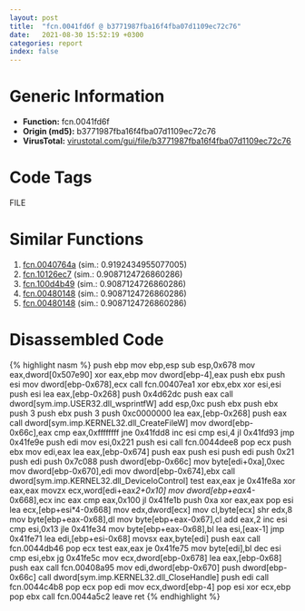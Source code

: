 ```yaml
---
layout: post
title:  "fcn.0041fd6f @ b3771987fba16f4fba07d1109ec72c76"
date:   2021-08-30 15:52:19 +0300
categories: report
index: false
---
```


# Generic Information
- **Function:** fcn.0041fd6f
- **Origin (md5):** b3771987fba16f4fba07d1109ec72c76
- **VirusTotal:** [virustotal.com/gui/file/b3771987fba16f4fba07d1109ec72c76][virustotal_ref]

# Code Tags
<span class="tag" id="FILE">FILE</span>


# Similar Functions

1. [fcn.0040764a][similar_1_ref] (sim.: 0.9192434955077005)
2. [fcn.10126ec7][similar_2_ref] (sim.: 0.9087124726860286)
3. [fcn.100d4b49][similar_3_ref] (sim.: 0.9087124726860286)
4. [fcn.00480148][similar_4_ref] (sim.: 0.9087124726860286)
5. [fcn.00480148][similar_5_ref] (sim.: 0.9087124726860286)


# Disassembled Code

{% highlight nasm %}
push ebp
mov ebp,esp
sub esp,0x678
mov eax,dword[0x507e90]
xor eax,ebp
mov dword[ebp-4],eax
push ebx
push esi
mov dword[ebp-0x678],ecx
call fcn.00407ea1
xor ebx,ebx
xor esi,esi
push esi
lea eax,[ebp-0x268]
push 0x4d62dc
push eax
call dword[sym.imp.USER32.dll_wsprintfW]
add esp,0xc
push ebx
push ebx
push 3
push ebx
push 3
push 0xc0000000
lea eax,[ebp-0x268]
push eax
call dword[sym.imp.KERNEL32.dll_CreateFileW]
mov dword[ebp-0x66c],eax
cmp eax,0xffffffff
jne 0x41fdd8
inc esi
cmp esi,4
jl 0x41fd93
jmp 0x41fe9e
push edi
mov esi,0x221
push esi
call fcn.0044dee8
pop ecx
push ebx
mov edi,eax
lea eax,[ebp-0x674]
push eax
push esi
push edi
push 0x21
push edi
push 0x7c088
push dword[ebp-0x66c]
mov byte[edi+0xa],0xec
mov dword[ebp-0x670],edi
mov dword[ebp-0x674],ebx
call dword[sym.imp.KERNEL32.dll_DeviceIoControl]
test eax,eax
je 0x41fe8a
xor eax,eax
movzx ecx,word[edi+eax*2+0x10]
mov dword[ebp+eax*4-0x668],ecx
inc eax
cmp eax,0x100
jl 0x41fe1b
push 0xa
xor eax,eax
pop esi
lea ecx,[ebp+esi*4-0x668]
mov edx,dword[ecx]
mov cl,byte[ecx]
shr edx,8
mov byte[ebp+eax-0x68],dl
mov byte[ebp+eax-0x67],cl
add eax,2
inc esi
cmp esi,0x13
jle 0x41fe34
mov byte[ebp+eax-0x68],bl
lea esi,[eax-1]
jmp 0x41fe71
lea edi,[ebp+esi-0x68]
movsx eax,byte[edi]
push eax
call fcn.0044db46
pop ecx
test eax,eax
je 0x41fe75
mov byte[edi],bl
dec esi
cmp esi,ebx
jg 0x41fe5c
mov ecx,dword[ebp-0x678]
lea eax,[ebp-0x68]
push eax
call fcn.00408a95
mov edi,dword[ebp-0x670]
push dword[ebp-0x66c]
call dword[sym.imp.KERNEL32.dll_CloseHandle]
push edi
call fcn.0044c4b8
pop ecx
pop edi
mov ecx,dword[ebp-4]
pop esi
xor ecx,ebp
pop ebx
call fcn.0044a5c2
leave
ret
{% endhighlight %}


[similar_1_ref]: /report/fcn.0040764a@470263fe7e7cc115b95cd041d643e3b5
[similar_2_ref]: /report/fcn.10126ec7@e5d49e0823e602f2ee948ac39d32c1eb
[similar_3_ref]: /report/fcn.100d4b49@a0ac129ff3ea4c0dfa9529c259a9502c
[similar_4_ref]: /report/fcn.00480148@912f1d013a0d6151bc7a7cef6da1b2a0
[similar_5_ref]: /report/fcn.00480148@152885a790b99953ce23874f0947b7bd
[virustotal_ref]: https://www.virustotal.com/gui/file/b3771987fba16f4fba07d1109ec72c76
